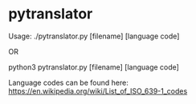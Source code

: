 # pytranslator

Usage: ./pytranslator.py [filename] [language code]

OR

python3 pytranslator.py [filename] [language code]

Language codes can be found here: https://en.wikipedia.org/wiki/List_of_ISO_639-1_codes
